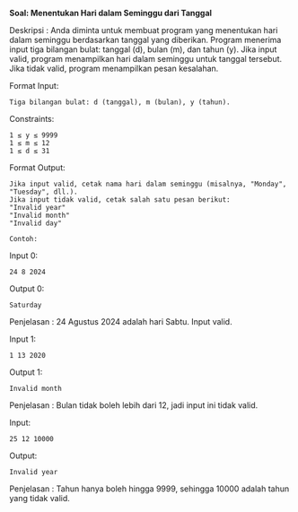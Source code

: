 **Soal: Menentukan Hari dalam Seminggu dari Tanggal**

Deskripsi : Anda diminta untuk membuat program yang menentukan hari dalam seminggu berdasarkan tanggal yang diberikan. Program menerima input tiga bilangan bulat: tanggal (d), bulan (m), dan tahun (y). Jika input valid, program menampilkan hari dalam seminggu untuk tanggal tersebut. Jika tidak valid, program menampilkan pesan kesalahan.

Format Input:
```
Tiga bilangan bulat: d (tanggal), m (bulan), y (tahun).
```

Constraints:
```
1 ≤ y ≤ 9999
1 ≤ m ≤ 12
1 ≤ d ≤ 31
```

Format Output:
```
Jika input valid, cetak nama hari dalam seminggu (misalnya, "Monday", "Tuesday", dll.).
Jika input tidak valid, cetak salah satu pesan berikut:
"Invalid year"
"Invalid month"
"Invalid day"
```

`Contoh:`

Input 0:
```
24 8 2024
```

Output 0:
```
Saturday
```

Penjelasan : 24 Agustus 2024 adalah hari Sabtu. Input valid.

Input 1:
```
1 13 2020
```

Output 1:
```
Invalid month
```

Penjelasan : Bulan tidak boleh lebih dari 12, jadi input ini tidak valid.

Input:
```
25 12 10000
```

Output:
```
Invalid year
```

Penjelasan :
Tahun hanya boleh hingga 9999, sehingga 10000 adalah tahun yang tidak valid.